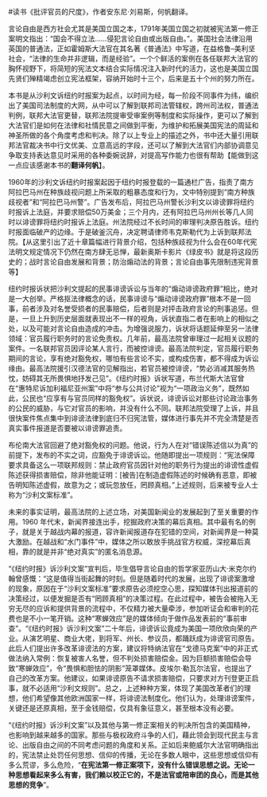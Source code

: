 \#读书《批评官员的尺度》，作者安东尼·刘易斯，何帆翻译。

言论自由是西方社会尤其是美国立国之本，1791年美国立国之初就被宪法第一修正案明文指出：“国会不得立法……侵犯言论自由或出版自由。”。美国社会法律沿用英国的普通法，正如霍姆斯大法官在其名著《普通法》中写道，在益格鲁–美利坚社会，“法律的生命并非逻辑，而是经验”。一个个鲜活的案例在各任联邦大法官的胸怀视野下，将简短的宪法文本结合实际情况注入新时代的活力，这也是美国立国先贤们殚精竭虑创立宪法框架，容纳开始时十三个，后来是五十个州的努力所在。

本书是从沙利文诉纽约时报案为起点，以时间为经，每一阶段不同事件为纬，编织出了美国司法制度的大网，从中可以了解到联邦司法管辖权，跨州司法权，普通法判例，联邦大法官更替，联邦法院提审受审案例等制度和实际操作，更可以了解到大法官们是如何在法律和社情民意之间做到平衡，为维护和拓展美国宪法的周延和神圣所做的各个角度考虑和判决。除了以上专业上的描述之外，书中还大量引用联邦法官裁决书中行文优美、立意高远的字段，还可以了解到大法官们内部协调意见争取支持表达意见时采用的各种委婉说辞，对提高写作能力也很有帮助【能做到这一点应该感谢本书的**翻译何帆**】。

1960年的沙利文诉纽约时报案起因于纽约时报登载的一篇通栏广告，指责了南方阿拉巴马州在种族歧视问题上所采取的粗暴态度和行为，文中特别提到“南方种族歧视者”和“阿拉巴马州警”。广告发布后，阿拉巴马州警长沙利文以诽谤罪将纽约时报诉上法庭，并要求赔偿50万美金；三个月内，还有阿拉巴马州州长等几人同时以诽谤罪将纽约时报诉上法庭。州法院经过不长时间的审理判决原告胜诉。纽约时报面临破产的边缘。于是破釜沉舟，决定聘请律师韦克斯勒代为上诉到联邦法院。【从这里引出了近十章篇幅进行背景介绍，包括种族歧视为什么会在60年代宪法明文规定情况下仍然在南方肆无忌惮，最新奥斯卡影片《绿皮书》就是将这段历史的；战时言论自由发展和背景；防治煽动法的背景；言论自由事先限制违宪背景等】

纽约时报诉状把沙利文提起的民事诽谤诉讼与当年的“煽动诽谤政府罪”相比，绝对是一大创举。严格抠法律概念的话，民事诽谤与“煽动诽谤政府罪”根本不是一回事，前者涉及对名誉受损者的民事赔偿，后者则是对抨击政府言论的刑事追惩。但是，一旦上升到历史层面就表现出不一样的视角，诉状直指二者在影响上的相似之处，以及可能对言论自由造成的冲击。为增强说服力，诉状将话题延伸至另一法律领域：官员履行职务时的言论免责权。几年前，最高法院曾审理过一起相关议题的案件。一名联邦官员因评论某人言行，而被控诽谤。最高法院判定，官员履行职务期间的言论，享有绝对豁免权，哪怕有些言论不实，或构成伤害，都不得成为诉讼缘由。最高法院援引汉德法官的见解指出，若官员被控诽谤，“势必消减其服务热忱，妨碍其无所畏惧地抒发己见”。《纽约时报》诉状写道，布兰代斯大法官曾在“惠特尼诉加利福尼亚州案”中将“参与公共讨论”视为“一项政治义务”，既然如此，公民也“应享有与官员同样的豁免权”。诉状说，诽谤诉讼对那些讨论政治事务的公民的威胁，与它对官员的影响，并没有什么不同。联邦法院受理了上诉，并且很快案件焦点集中到诽谤法律到底归不归宪法管，媒体进行事先并不完全清楚是否真实事件报道是否要被以诽谤罪追责。

布伦南大法官回避了绝对豁免权的问题。他说，行为人在对“错误陈述信以为真”的前提下，发布的不实之词，应豁免于诽谤诉讼。他随即提出一项规则：“宪法保障要求具备这么一项联邦规则：禁止政府官员因针对他的职务行为提出的诽谤性虚假陈述获得损害赔偿，除非他能证明：[被告]在制造虚假陈述的时候确有恶意，即被告明知陈述虚假，故意为之；或玩忽放任，罔顾真相。”上述规则，后来被专业人士称为“沙利文案标准”。

未来的事实证明，最高法院的上述立场，对美国新闻业的发展起到了至关重要的作用。1960 年代末，新闻界接连出手，挖掘政府决策的幕后真相。其中最有名的例子，就是关于越战内幕的报道，容许新闻报道存在犯错的空间，对新闻界是一种莫大激励。在越战和“水门事件”中，媒体之所以敢放手挑战官方权威，深挖幕后真相，靠的就是并非“绝对真实”的匿名消息源。

“《纽约时报》诉沙利文案”宣判后，毕生倡导言论自由的哲学家亚历山大·米克尔约翰曾感慨：“这是值得当街起舞的时刻。但是随着时代的发展，出现了诽谤案激增的现象，原因在于“沙利文案标准”要求原告必须挖空心思，探知媒体刊出报道前的决策经过，以便发掘是否有“罔顾真相”的决策过程。在此过程中，被告会被拖入无穷无尽的应诉和提供背景的流程中，不仅精力被大量牵涉，参加听证会和审判的花费也是不小一笔开销。这种“寒蝉效应”是的媒体倾向于做作品发表前的“事前审查”。“《纽约时报》诉沙利文案”二十年后，诽谤诉讼竟成为美国一项欣欣向荣的产业。从演艺明星、商业大佬，到将军、州长、参议员，都踊跃成为诽谤官司原告。此后人们提出许多改革诽谤法的方案，建议将特纳法官在“戈德马克案”中的非正式做法纳入常例：恢复被害人名誉，但不判处损害赔偿金。因为巨额损害赔偿会导致“寒蝉效应”，令“畏惧和胆怯的阴影”笼罩媒体。皮埃尔·勒瓦尔法官，也提出了自己的改革方案。他建议，如果诽谤原告不请求损害赔偿，只要求对方刊登更正启事，就不必适用“沙利文规则”。总之，上述种种方案，体现了美国改革者们的理想，他们希望像其他欧洲国家一样，将诽谤法制度化。他们认为，处理诽谤案件，关键还是还原真相，至于金钱赔偿，仅具有象征意义，甚至根本没有必要。

“《纽约时报》诉沙利文案”以及其他与第一修正案相关的判决所包含的美国精神，也影响到越来越多的国家。那些与极权政府斗争的人们，藉此领会到现代民主与言论、出版自由之间的不同考虑问题的角度和关系。正如后来鲍威尔大法官明确指出的，宪法禁止处罚任何思想、信仰的传播，无论在多数人眼中，这些思想或信仰有多么荒谬，多么危险，“**在宪法第一修正案项下，没有什么错误思想之说。无论一种思想看起来多么有害，我们赖以校正它的，不是法官或陪审团的良心，而是其他思想的竞争**”。